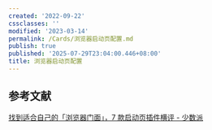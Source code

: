 ```yaml
---
created: '2022-09-22'
cssclasses: ''
modified: '2023-03-14'
permalink: /Cards/浏览器启动页配置.md
publish: true
published: '2025-07-29T23:04:00.446+08:00'
title: 浏览器启动页配置
---
```

## 参考文献

[找到适合自己的「浏览器门面」，7 款启动页插件横评 - 少数派](https://sspai.com/post/75591)